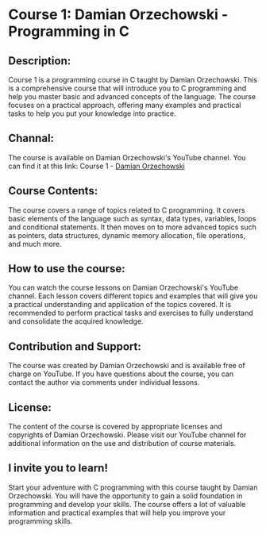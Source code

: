 # **Course 1: Damian Orzechowski - Programming in C**

## **Description:**
Course 1 is a programming course in C taught by Damian Orzechowski. This is a comprehensive course that will introduce you to C programming and help you master basic and advanced concepts of the language. The course focuses on a practical approach, offering many examples and practical tasks to help you put your knowledge into practice.

## **Channal:**
The course is available on Damian Orzechowski's YouTube channel. You can find it at this link: Course 1 - [Damian Orzechowski](https://www.youtube.com/watch?v=ZDoN-IlQlQo&list=PL0oxIZsFGA4EAxDvx1PNzNAlr8g4xi3XP&index=20)

## **Course Contents:**
The course covers a range of topics related to C programming. It covers basic elements of the language such as syntax, data types, variables, loops and conditional statements. It then moves on to more advanced topics such as pointers, data structures, dynamic memory allocation, file operations, and much more.

## **How to use the course:**
You can watch the course lessons on Damian Orzechowski's YouTube channel. Each lesson covers different topics and examples that will give you a practical understanding and application of the topics covered. It is recommended to perform practical tasks and exercises to fully understand and consolidate the acquired knowledge.

## **Contribution and Support:**
The course was created by Damian Orzechowski and is available free of charge on YouTube. If you have questions about the course, you can contact the author via comments under individual lessons.

## **License:**
The content of the course is covered by appropriate licenses and copyrights of Damian Orzechowski. Please visit our YouTube channel for additional information on the use and distribution of course materials.

## **I invite you to learn!**
Start your adventure with C programming with this course taught by Damian Orzechowski. You will have the opportunity to gain a solid foundation in programming and develop your skills. The course offers a lot of valuable information and practical examples that will help you improve your programming skills.
